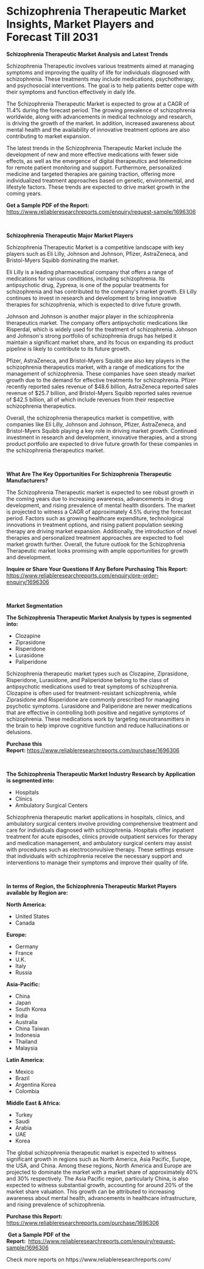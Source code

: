 <p><h1>Schizophrenia Therapeutic Market Insights, Market Players and Forecast Till 2031</h1></p><p><strong>Schizophrenia Therapeutic Market Analysis and Latest Trends</strong></p>
<p><p>Schizophrenia Therapeutic involves various treatments aimed at managing symptoms and improving the quality of life for individuals diagnosed with schizophrenia. These treatments may include medications, psychotherapy, and psychosocial interventions. The goal is to help patients better cope with their symptoms and function effectively in daily life.</p><p>The Schizophrenia Therapeutic Market is expected to grow at a CAGR of 11.4% during the forecast period. The growing prevalence of schizophrenia worldwide, along with advancements in medical technology and research, is driving the growth of the market. In addition, increased awareness about mental health and the availability of innovative treatment options are also contributing to market expansion.</p><p>The latest trends in the Schizophrenia Therapeutic Market include the development of new and more effective medications with fewer side effects, as well as the emergence of digital therapeutics and telemedicine for remote patient monitoring and support. Furthermore, personalized medicine and targeted therapies are gaining traction, offering more individualized treatment approaches based on genetic, environmental, and lifestyle factors. These trends are expected to drive market growth in the coming years.</p></p>
<p><strong>Get a Sample PDF of the Report:&nbsp;</strong> <a href="https://www.reliableresearchreports.com/enquiry/request-sample/1696306">https://www.reliableresearchreports.com/enquiry/request-sample/1696306</a></p>
<p>&nbsp;</p>
<p><strong>Schizophrenia Therapeutic Major Market Players</strong></p>
<p><p>Schizophrenia Therapeutic Market is a competitive landscape with key players such as Eli Lilly, Johnson and Johnson, Pfizer, AstraZeneca, and Bristol-Myers Squibb dominating the market.</p><p>Eli Lilly is a leading pharmaceutical company that offers a range of medications for various conditions, including schizophrenia. Its antipsychotic drug, Zyprexa, is one of the popular treatments for schizophrenia and has contributed to the company's market growth. Eli Lilly continues to invest in research and development to bring innovative therapies for schizophrenia, which is expected to drive future growth.</p><p>Johnson and Johnson is another major player in the schizophrenia therapeutics market. The company offers antipsychotic medications like Risperdal, which is widely used for the treatment of schizophrenia. Johnson and Johnson's strong portfolio of schizophrenia drugs has helped it maintain a significant market share, and its focus on expanding its product pipeline is likely to contribute to its future growth.</p><p>Pfizer, AstraZeneca, and Bristol-Myers Squibb are also key players in the schizophrenia therapeutics market, with a range of medications for the management of schizophrenia. These companies have seen steady market growth due to the demand for effective treatments for schizophrenia. Pfizer recently reported sales revenue of $48.6 billion, AstraZeneca reported sales revenue of $25.7 billion, and Bristol-Myers Squibb reported sales revenue of $42.5 billion, all of which include revenues from their respective schizophrenia therapeutics.</p><p>Overall, the schizophrenia therapeutics market is competitive, with companies like Eli Lilly, Johnson and Johnson, Pfizer, AstraZeneca, and Bristol-Myers Squibb playing a key role in driving market growth. Continued investment in research and development, innovative therapies, and a strong product portfolio are expected to drive future growth for these companies in the schizophrenia therapeutics market.</p></p>
<p>&nbsp;</p>
<p><strong>What Are The Key Opportunities For Schizophrenia Therapeutic Manufacturers?</strong></p>
<p><p>The Schizophrenia Therapeutic market is expected to see robust growth in the coming years due to increasing awareness, advancements in drug development, and rising prevalence of mental health disorders. The market is projected to witness a CAGR of approximately 4.5% during the forecast period. Factors such as growing healthcare expenditure, technological innovations in treatment options, and rising patient population seeking therapy are driving market expansion. Additionally, the introduction of novel therapies and personalized treatment approaches are expected to fuel market growth further. Overall, the future outlook for the Schizophrenia Therapeutic market looks promising with ample opportunities for growth and development.</p></p>
<p><strong>Inquire or Share Your Questions If Any Before Purchasing This Report:</strong> <a href="https://www.reliableresearchreports.com/enquiry/pre-order-enquiry/1696306">https://www.reliableresearchreports.com/enquiry/pre-order-enquiry/1696306</a></p>
<p>&nbsp;</p>
<p><strong>Market Segmentation</strong></p>
<p><strong>The Schizophrenia Therapeutic Market Analysis by types is segmented into:</strong></p>
<p><ul><li>Clozapine</li><li>Ziprasidone</li><li>Risperidone</li><li>Lurasidone</li><li>Paliperidone</li></ul></p>
<p><p>Schizophrenia therapeutic market types such as Clozapine, Ziprasidone, Risperidone, Lurasidone, and Paliperidone belong to the class of antipsychotic medications used to treat symptoms of schizophrenia. Clozapine is often used for treatment-resistant schizophrenia, while Ziprasidone and Risperidone are commonly prescribed for managing psychotic symptoms. Lurasidone and Paliperidone are newer medications that are effective in controlling both positive and negative symptoms of schizophrenia. These medications work by targeting neurotransmitters in the brain to help improve cognitive function and reduce hallucinations or delusions.</p></p>
<p><strong>Purchase this Report:&nbsp;</strong><a href="https://www.reliableresearchreports.com/purchase/1696306">https://www.reliableresearchreports.com/purchase/1696306</a></p>
<p>&nbsp;</p>
<p><strong>The Schizophrenia Therapeutic Market Industry Research by Application is segmented into:</strong></p>
<p><ul><li>Hospitals</li><li>Clinics</li><li>Ambulatory Surgical Centers</li></ul></p>
<p><p>Schizophrenia therapeutic market applications in hospitals, clinics, and ambulatory surgical centers involve providing comprehensive treatment and care for individuals diagnosed with schizophrenia. Hospitals offer inpatient treatment for acute episodes, clinics provide outpatient services for therapy and medication management, and ambulatory surgical centers may assist with procedures such as electroconvulsive therapy. These settings ensure that individuals with schizophrenia receive the necessary support and interventions to manage their symptoms and improve their quality of life.</p></p>
<p>&nbsp;</p>
<p><strong>In terms of Region, the Schizophrenia Therapeutic Market Players available by Region are:</strong></p>
<p>
    <p> <strong> North America: </strong>
        <ul>
            <li>United States</li>
            <li>Canada</li>
        </ul>
        </p> 
    <p> <strong> Europe: </strong>
        <ul>
            <li>Germany</li>
            <li>France</li>
            <li>U.K.</li>
            <li>Italy</li>
            <li>Russia</li>
        </ul>
        </p> 
    <p> <strong> Asia-Pacific: </strong>
        <ul>
            <li>China</li>
            <li>Japan</li>
            <li>South Korea</li>
            <li>India</li>
            <li>Australia</li>
            <li>China Taiwan</li>
            <li>Indonesia</li>
            <li>Thailand</li>
            <li>Malaysia</li>
        </ul>
        </p> 
    <p> <strong> Latin America: </strong>
        <ul>
            <li>Mexico</li>
            <li>Brazil</li>
            <li>Argentina Korea</li>
            <li>Colombia</li>
        </ul>
        </p> 
    <p> <strong> Middle East & Africa: </strong>
        <ul>
            <li>Turkey</li>
            <li>Saudi</li>
            <li>Arabia</li>
            <li>UAE</li>
            <li>Korea</li>
        </ul>
    </p>
    </p>
<p><p>The global schizophrenia therapeutic market is expected to witness significant growth in regions such as North America, Asia Pacific, Europe, the USA, and China. Among these regions, North America and Europe are projected to dominate the market with a market share of approximately 40% and 30% respectively. The Asia Pacific region, particularly China, is also expected to witness substantial growth, accounting for around 20% of the market share valuation. This growth can be attributed to increasing awareness about mental health, advancements in healthcare infrastructure, and rising prevalence of schizophrenia.</p></p>
<p><strong>Purchase this Report: </strong><a href="https://www.reliableresearchreports.com/purchase/1696306">https://www.reliableresearchreports.com/purchase/1696306</a></p>
<p>&nbsp;<strong>Get a Sample PDF of the Report:&nbsp;&nbsp;</strong><a href="https://www.reliableresearchreports.com/enquiry/request-sample/1696306">https://www.reliableresearchreports.com/enquiry/request-sample/1696306</a></p>
<p><strong></strong></p>
<p>Check more reports on https://www.reliableresearchreports.com/</p>